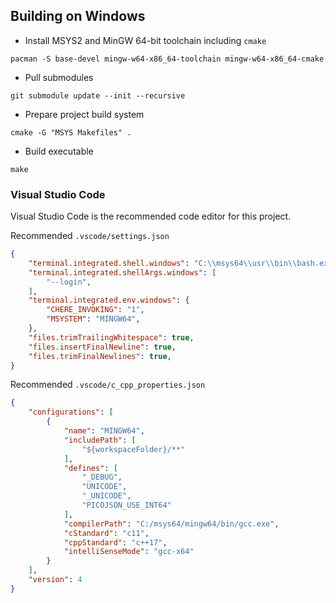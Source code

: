 ## Building on Windows

- Install MSYS2 and MinGW 64-bit toolchain including `cmake`
```
pacman -S base-devel mingw-w64-x86_64-toolchain mingw-w64-x86_64-cmake
```
- Pull submodules
```
git submodule update --init --recursive
```
- Prepare project build system
```
cmake -G "MSYS Makefiles" .
```
- Build executable
```
make
```

### Visual Studio Code
Visual Studio Code is the recommended code editor for this project.

Recommended `.vscode/settings.json`

```json
{
    "terminal.integrated.shell.windows": "C:\\msys64\\usr\\bin\\bash.exe",
    "terminal.integrated.shellArgs.windows": [
        "--login",
    ],
    "terminal.integrated.env.windows": {
        "CHERE_INVOKING": "1",
        "MSYSTEM": "MINGW64",
    },
    "files.trimTrailingWhitespace": true,
    "files.insertFinalNewline": true,
    "files.trimFinalNewlines": true,
}
```

Recommended `.vscode/c_cpp_properties.json`

```json
{
    "configurations": [
        {
            "name": "MINGW64",
            "includePath": [
                "${workspaceFolder}/**"
            ],
            "defines": [
                "_DEBUG",
                "UNICODE",
                "_UNICODE",
                "PICOJSON_USE_INT64"
            ],
            "compilerPath": "C:/msys64/mingw64/bin/gcc.exe",
            "cStandard": "c11",
            "cppStandard": "c++17",
            "intelliSenseMode": "gcc-x64"
        }
    ],
    "version": 4
}
```
